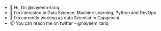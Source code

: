 - 👋 Hi, I’m @nayeem-tariq
- 👀 I’m interested in Data Science, Machine Learning, Python and DevOps
- 🌱 I’m currently working as data Scientist in Capgemini
- 📫 You can reach me on twitter - @nayeem_tariq

<!---
nayeem-tariq/nayeem-tariq is a ✨ special ✨ repository because its `README.md` (this file) appears on your GitHub profile.
You can click the Preview link to take a look at your changes.
--->
